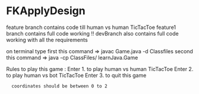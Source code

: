 # FKApplyDesign
feature branch contains code till human vs human TicTacToe
feature1 branch contains full code working !!
devBranch also contains full code working with all the requirements

on terminal  type 
first this command =>    javac Game.java -d Classfiles
second this command =>  java -cp ClassFiles/ learnJava.Game

Rules to play this game :
			Enter 1. to play human vs human TicTacToe
			Enter 2. to play human vs bot TicTacToe
			Enter 3. to quit this game 
      
      
      coordinates should be between 0 to 2
